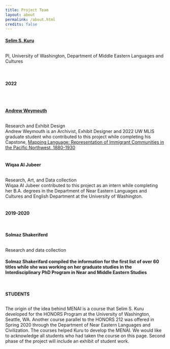 ```yaml
---
title: Project Team
layout: about
permalink: /about.html
credits: false
---
```

<P align="left">
<h3 style="font-size:100%;"> <a href="https://nelc.washington.edu/people/selim-sirri-kuru">Selim S. Kuru</a> </h3> <br>
PI, University of Washington, Department of Middle Eastern Languages and Cultures<br>
<br> 
<br> 
<h3 style="font-size:100%;">2022 </h3> <br>
<br> 
<h3 style="font-size:100%;"><a href="http://a-rains.squarespace.com/">Andrew Weymouth</a> </h3> <br>
Research and Exhibit Design<br>
Andrew Weymouth is an Archivist, Exhibit Designer and 2022 UW MLIS graduate student who contributed to this project while completing his Capstone, <a href="https://aweymo.github.io/mappinglanguage/">Mapping Language: Representation of Immigrant Communities in the Pacific Northwest, 1880-1930</a> <br>
<br> 
<h3 style="font-size:100%;">Wiqaa Al Jubeer </h3> <br> 
Research, Art, and Data collection <br>
Wiqaa Al Jubeer contributed to this project as an intern while completing her B.A. degrees in the Department of Near Eastern Languages and Cultures and English Department at the University of Washington.
<br> 
<br> 
<h3 style="font-size:100%;">2019-2020 </h3>
<br>
<h3 style="font-size:100%;">Solmaz Shakeriferd </h3><br> 
Research and data collection<br>
<h3 style="font-size:100%;">Solmaz Shakerifard compiled the information for the first list of over 60 titles while she was working on her graduate studies in the Interdisciplinary PhD Program in Near and Middle Eastern Studies</h3> 
<br> 
<h2 style="font-size:100%;">STUDENTS </h2> 
<br>
The origin of the idea behind MENAI is a course that Selim S. Kuru developed for the HONORS Program at the University of Washington, Seattle, WA. Another course parallel to the HONORS 212 was offered in Spring 2020 through the Department of Near Eastern Languages and Civilization. The courses helped Kuru to develop the MENAI. We would like to acknowledge all students who had taken the course on this page. Second phase of the project will include an exhibit of student work.
<p>

